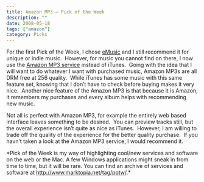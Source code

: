```yaml
---
title: Amazon MP3 – Pick of the Week
description: ""
date: 2008-05-18
tags: ["amazon"]
category: Picks
---
```



<p>For the first Pick of the Week, I chose <a href="https://web.archive.org/web/20131211095312/http://www.marktopia.net/2008/01/03/emusiccom-pick-of-the-week/">eMusic</a> and I still recommend it for unique or indie music.&nbsp; However, for music you cannot find on there, I now use the <a href="https://web.archive.org/web/20131211095312/http://www.amazon.com/MP3-Music-Download/b/ref=sa_menu_dmusic1?ie=UTF8&amp;node=163856011&amp;pf_rd_p=328655101&amp;pf_rd_s=left-nav-1&amp;pf_rd_t=101&amp;pf_rd_i=507846&amp;pf_rd_m=ATVPDKIKX0DER&amp;pf_rd_r=08EKCVC7FJV60G49AJ3C">Amazon MP3 service</a> instead of iTunes.&nbsp; Going with the idea that I will want to do whatever I want with purchased music, Amazon MP3s are all DRM free at 256 quality.&nbsp; While iTunes has some music with this same feature set, knowing that I don’t have to check before buying makes it very nice.&nbsp; Another nice feature of the Amazon MP3 is that because it is Amazon, it remembers my purchases and every album helps with recommending new music.</p>

<p>Not all is perfect with Amazon MP3, for example the entirely web based interface leaves something to be desired.&nbsp; You can preview tracks still, but the overall experience isn’t quite as nice as iTunes.&nbsp; However, I am willing to trade off the quality of the experience for the better quality purchase.&nbsp; If you havn’t taken a look at the Amazon MP3 service, I would recommend it.</p>

<p>*Pick of the Week is my way of highlighting cool/new services and software on the web or the Mac. A few Windows applications might sneak in from time to time, but it will be rare. You can find an archive of services and software at <a href="https://web.archive.org/web/20131211095312/http://www.marktopia.net/tag/potw">http://www.marktopia.net/tag/potw/</a>.*</p>

